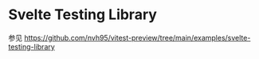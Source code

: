 # Svelte Testing Library

参见 <https://github.com/nvh95/vitest-preview/tree/main/examples/svelte-testing-library>
